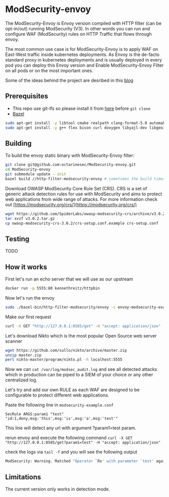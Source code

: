 # ModSecurity-envoy
The ModSecurity-Envoy is Envoy version compiled with HTTP filter (can be opt-in/out) running ModSecurity (V3).
In other words you can run and configure WAF (ModSecurity) rules on HTTP Traffic that flows through envoy.

The most common use case is for ModSecurity-Envoy is to apply WAF on East-West traffic inside kubernetes deployments.
As Envoy is the de-facto standard proxy in kubernetes deployments and is usually deployed in every pod you can deploy
this Envoy version and Enable ModSecurity-Envoy Filter on all pods or on the most important ones.

Some of the ideas behind the project are desribed in this [blog](https://github.com/octarinesec/ModSecurity-envoy)

## Prerequisites

* This repo use git-lfs so please install it from [here](https://git-lfs.github.com/) before `git clone`
* [Bazel](https://docs.bazel.build/versions/master/install-ubuntu.html#install-with-installer-ubuntu)

```bash
sudo apt-get install -y libtool cmake realpath clang-format-5.0 automake 
sudo apt-get install -y g++ flex bison curl doxygen libyajl-dev libgeoip-dev libtool dh-autoreconf libcurl4-gnutls-dev libxml2 libpcre++-dev libxml2-dev
```

## Building

To build the envoy static binary with ModSecurity-Envoy filter:

```bash
git clone git@github.com:octarinesec/ModSecurity-envoy.git
cd ModSecurity-envoy
git submodule update --init
bazel build //http-filter-modsecurity:envoy # sometimes the build timesout and you should rerun it
```

Download OWASP ModSecurity Core Rule Set (CRS). CRS is a set of generic attack
detection rules for use with ModSecurity and aims to protect web applications
from wide range of attacks. For more information check out [https://modsecurity.org/crs/](https://modsecurity.org/crs/)
 

```bash
wget https://github.com/SpiderLabs/owasp-modsecurity-crs/archive/v3.0.2.tar.gz
tar xvzf v3.0.2.tar.gz
cp owasp-modsecurity-crs-3.0.2/crs-setup.conf.example crs-setup.conf
```

## Testing

TODO

## How it works

First let's run an echo server that we will use as our upstream

```bash
docker run -p 5555:80 kennethreitz/httpbin
```

Now let's run the envoy

```bash
sudo ./bazel-bin/http-filter-modsecurity/envoy -c envoy-modsecurity-example.yaml -l info
```

Make our first request
```bash
curl -X GET "http://127.0.0.1:8585/get" -H "accept: application/json"
```

Let's download Nikto which is the most popular Open Source web server scanner

```bash
wget https://github.com/sullo/nikto/archive/master.zip
unzip master.zip
perl nikto-master/program/nikto.pl -h localhost:5555
```

Now we can `cat /var/log/modsec_audit.log` and see all detected attacks which in production
can be piped to a SIEM of your choice or any other centralized log.

Let's try and add our own RULE as each WAF are designed to be configurable to protect
different web applications.

Paste the following line in `modsecurity-example.conf`

`SecRule ARGS:param1 "test" "id:1,deny,msg:'this',msg:'is',msg:'a',msg:'test'"`

This line will detect any url with argument ?param1=test param.

rerun envoy and execute the following command
`curl -X GET "http://127.0.0.1:8585/get?param1=test" -H "accept: application/json"`

check the logs via `tail -f` and you will see the following output

```bash
ModSecurity: Warning. Matched "Operator `Rx' with parameter `test' against variable `ARGS:param1' (Value: `test' ) [file "crs-setup.conf"] [line "7"] [id "1"] [rev ""] [msg "test"] [data ""] [severity "0"] [ver ""] [maturity "0"] [accuracy "0"] [hostname ""] [uri "/"] [unique_id "152991475598.002681"] [ref "o0,4v13,4"]
```

## Limitations

The current version only works in detection mode.
